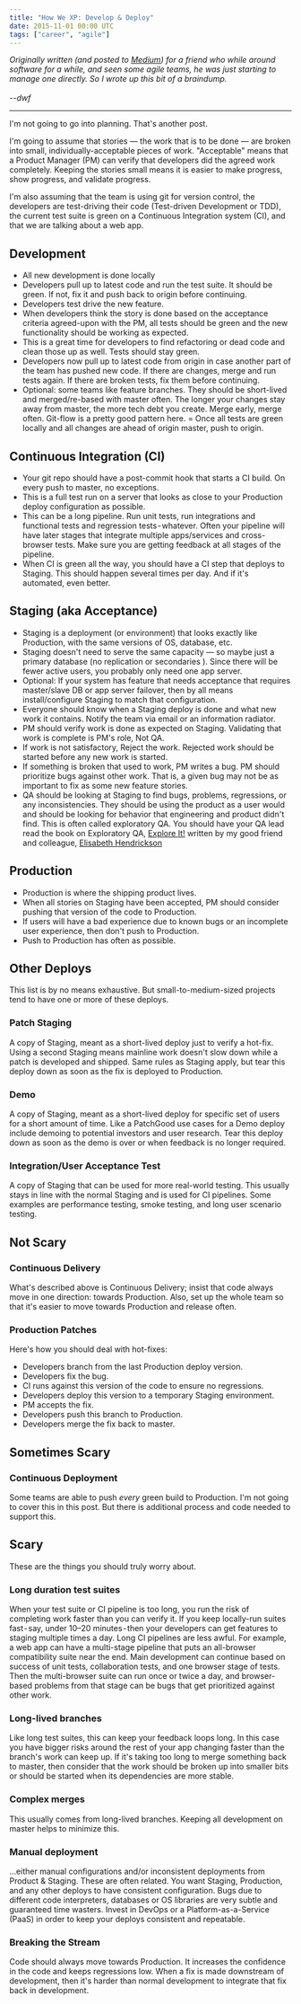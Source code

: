 ```yaml
---
title: "How We XP: Develop & Deploy"
date: 2015-11-01 00:00 UTC
tags: ["career", "agile"]
---
```


[medium]: https://medium.com/@dwfrank/how-we-xp-develop-deploy-13faf089420b
[exploreit]: https://www.amazon.com/Explore-Increase-Confidence-Exploratory-Testing/dp/1937785025
[eh]: https://twitter.com/testobsessed

_Originally written (and posted to [Medium][medium]) for a friend who while around software for a while, and seen some agile teams, he was just starting to manage one directly. So I wrote up this bit of a braindump.
<br/><br/>--dwf_ 

---

I'm not going to go into planning. That's another post.

I'm going to assume that stories &mdash; the work that is to be done &mdash; are broken into small, individually-acceptable pieces of work. "Acceptable" means that a Product Manager (PM) can verify that developers did the agreed work completely. Keeping the stories small means it is easier to make progress, show progress, and validate progress.

I'm also assuming that the team is using git for version control, the developers are test-driving their code (Test-driven Development or TDD), the current test suite is green on a Continuous Integration system (CI), and that we are talking about a web app.

## Development

- All new development is done locally
- Developers pull up to latest code and run the test suite. It should be green. If not, fix it and push back to origin before continuing.
- Developers test drive the new feature.
- When developers think the story is done based on the acceptance criteria agreed-upon with the PM, all tests should be green and the new functionality should be working as expected.
- This is a great time for developers to find refactoring or dead code and clean those up as well. Tests should stay green.
- Developers now pull up to latest code from origin in case another part of the team has pushed new code. If there are changes, merge and run tests again. If there are broken tests, fix them before continuing.
- Optional: some teams like feature branches. They should be short-lived and merged/re-based with master often. The longer your changes stay away from master, the more tech debt you create. Merge early, merge often. Git-flow is a pretty good pattern here.
= Once all tests are green locally and all changes are ahead of origin master, push to origin.

## Continuous Integration (CI)

- Your git repo should have a post-commit hook that starts a CI build. On every push to master, no exceptions.
- This is a full test run on a server that looks as close to your Production deploy configuration as possible.
- This can be a long pipeline. Run unit tests, run integrations and functional tests and regression tests - whatever. Often your pipeline will have later stages that integrate multiple apps/services and cross-browser tests. Make sure you are getting feedback at all stages of the pipeline.
- When CI is green all the way, you should have a CI step that deploys to Staging. This should happen several times per day. And if it's automated, even better.

## Staging (aka Acceptance)

- Staging is a deployment (or environment) that looks exactly like Production, with the same versions of OS, database, etc.
- Staging doesn't need to serve the same capacity &mdash; so maybe just a primary database (no replication or secondaries ). Since there will be fewer active users, you probably only need one app server.
- Optional: If your system has feature that needs acceptance that requires master/slave DB or app server failover, then by all means install/configure Staging to match that configuration.
- Everyone should know when a Staging deploy is done and what new work it contains. Notify the team via email or an information radiator.
- PM should verify work is done as expected on Staging. Validating that work is complete is PM's role, Not QA.
- If work is not satisfactory, Reject the work. Rejected work should be started before any new work is started.
- If something is broken that used to work, PM writes a bug. PM should prioritize bugs against other work. That is, a given bug may not be as important to fix as some new feature stories.
- QA should be looking at Staging to find bugs, problems, regressions, or any inconsistencies. They should be using the product as a user would and should be looking for behavior that engineering and product didn't find. This is often called exploratory QA. You should have your QA lead read the book on Exploratory QA, [Explore It!][exploreit] written by my good friend and colleague, [Elisabeth Hendrickson][eh]

## Production

- Production is where the shipping product lives.
- When all stories on Staging have been accepted, PM should consider pushing that version of the code to Production.
- If users will have a bad experience due to known bugs or an incomplete user experience, then don't push to Production.
- Push to Production has often as possible.

## Other Deploys

This list is by no means exhaustive. But small-to-medium-sized projects tend to have one or more of these deploys.

### Patch Staging
A copy of Staging, meant as a short-lived deploy just to verify a hot-fix. Using a second Staging means mainline work doesn't slow down while a patch is developed and shipped. Same rules as Staging apply, but tear this deploy down as soon as the fix is deployed to Production.

### Demo
A copy of Staging, meant as a short-lived deploy for specific set of users for a short amount of time. Like a PatchGood use cases for a Demo deploy include demoing to potential investors and user research. Tear this deploy down as soon as the demo is over or when feedback is no longer required.

### Integration/User Acceptance Test
A copy of Staging that can be used for more real-world testing. This usually stays in line with the normal Staging and is used for CI pipelines. Some examples are performance testing, smoke testing, and long user scenario testing.

## Not Scary

### Continuous Delivery

What's described above is Continuous Delivery; insist that code always move in one direction: towards Production. Also, set up the whole team so that it's easier to move towards Production and release often.

### Production Patches

Here's how you should deal with hot-fixes:

- Developers branch from the last Production deploy version.
- Developers fix the bug.
- CI runs against this version of the code to ensure no regressions.
- Developers deploy this version to a temporary Staging environment.
- PM accepts the fix.
- Developers push this branch to Production.
- Developers merge the fix back to master.

## Sometimes Scary

### Continuous Deployment
 
Some teams are able to push _every_ green build to Production. I'm not going to cover this in this post. But there is additional process and code needed to support this.

## Scary

These are the things you should truly worry about.

### Long duration test suites
 
When your test suite or CI pipeline is too long, you run the risk of completing work faster than you can verify it. If you keep locally-run suites fast - say, under 10–20 minutes - then your developers can get features to staging multiple times a day. Long CI pipelines are less awful. For example, a web app can have a multi-stage pipeline that puts an all-browser compatibility suite near the end. Main development can continue based on success of unit tests, collaboration tests, and one browser stage of tests. Then the multi-browser suite can run once or twice a day, and browser-based problems from that stage can be bugs that get prioritized against other work.

### Long-lived branches

Like long test suites, this can keep your feedback loops long. In this case you have bigger risks around the rest of your app changing faster than the branch's work can keep up. If it's taking too long to merge something back to master, then consider that the work should be broken up into smaller bits or should be started when its dependencies are more stable.

### Complex merges

This usually comes from long-lived branches. Keeping all development on master helps to minimize this.

### Manual deployment 

...either manual configurations and/or inconsistent deployments from Product & Staging. These are often related. You want Staging, Production, and any other deploys to have consistent configuration. Bugs due to different code interpreters, databases or OS libraries are very subtle and guaranteed time wasters. Invest in DevOps or a Platform-as-a-Service (PaaS) in order to keep your deploys consistent and repeatable.

### Breaking the Stream
 
Code should always move towards Production. It increases the confidence in the code and keeps regressions low. When a fix is made downstream of development, then it's harder than normal development to integrate that fix back in development.
